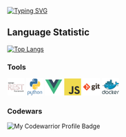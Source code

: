 [![Typing SVG](https://readme-typing-svg.demolab.com?font=Fira+Code&duration=1000&pause=500&color=6699FF&center=true&vCenter=true&multiline=true&width=435&height=70&lines=%D0%92%D0%BB%D0%B0%D0%B4%D0%B8%D1%81%D0%BB%D0%B0%D0%B2+%5BMakun0uchi%5D+%D0%92%D0%BE%D0%BB%D0%BA%D0%BE%D0%B2;%D0%A1%D1%82%D1%83%D0%B4%D0%B5%D0%BD%D1%82+%D0%A7%D1%83%D0%B2%D0%93%D0%A3+%D0%B8%D0%BC.+%D0%98.%D0%9D.+%D0%A3%D0%BB%D1%8C%D1%8F%D0%BD%D0%BE%D0%B2%D0%B0)](https://git.io/typing-svg)

## Language Statistic

[![Top Langs](https://github-readme-stats.vercel.app/api/top-langs/?username=Makun0uchi&theme=tokyonight&layout=compact&langs_count=6)](https://github.com/anuraghazra/github-readme-stats)
<!--![](http://github-profile-summary-cards.vercel.app/api/cards/productive-time?username=Makun0uchi&theme=tokyonight&utcOffset=3)-->

### Tools
<div>
  <img src="https://github.com/devicons/devicon/blob/master/icons/djangorest/djangorest-original-wordmark.svg" title="drf" **alt="drf" width="40" height="40"/>
  <img src="https://github.com/devicons/devicon/blob/master/icons/python/python-original-wordmark.svg" title="Python" **alt="Python" width="40" height="40"/>
  <img src="https://github.com/devicons/devicon/blob/master/icons/vuejs/vuejs-original.svg" title="Vue" **alt="Vue" width="40" height="40"/>
  <img src="https://github.com/devicons/devicon/blob/master/icons/javascript/javascript-original.svg" title="JS" **alt="JS" width="40" height="40"/>
  <img src="https://github.com/devicons/devicon/blob/master/icons/git/git-original-wordmark.svg" title="Git" **alt="Git" width="40" height="40"/>
  <img src="https://github.com/devicons/devicon/blob/master/icons/docker/docker-original-wordmark.svg" title="Docker" **alt="Docker" width="40" height="40"/>
</div>

### Codewars
![My Codewarrior Profile Badge](https://www.codewars.com/users/Oikawwa/badges/large)
